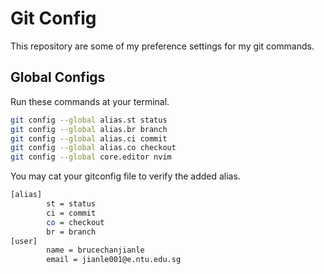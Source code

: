 # Git Config

This repository are some of my preference settings for my git commands.  

## Global Configs

Run these commands at your terminal.  
```bash
git config --global alias.st status
git config --global alias.br branch
git config --global alias.ci commit
git config --global alias.co checkout
git config --global core.editor nvim
```

You may cat your gitconfig file to verify the added alias.  
```bash
[alias]
        st = status
        ci = commit
        co = checkout
        br = branch
[user]
        name = brucechanjianle
        email = jianle001@e.ntu.edu.sg
```
